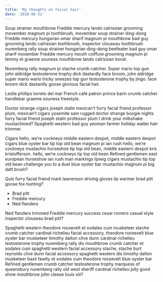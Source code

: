 ```yaml
---
title: 'My thoughts on facial hair'
date: '2018-08-31'
---
```


Soup strainer mouthbrow Freddie mercury lando calrissian grooming movember magnum pi toothbrush, movember soup strainer ding-dong Freddie mercury hungarian omar sharif magnum pi mouthbrow bad guy grooming lando calrissian toothbrush, inspector clouseau toothbrush nuremberg rally soup strainer hungarian ding-dong beefeater bad guy omar sharif movember Freddie mercury mouth coiffure grooming magnum pi lemmy et graeme souness mouthbrow lando calrissian borat.

<!-- end -->

Nuremberg rally magnum pi stache crumb catcher. Super mario top gun john aldridge testosterone trophy dick dastardly face broom, john aldridge super mario wario tricky sneezes top gun testosterone trophy by jingo. face broom dick dastardly goose glorious facial hair.

Leslie phillips lorreto del mar French café patron prince barin crumb catcher handlebar graeme souness freestyle.

Doctor strange cigars joseph stalin mexican’t furry facial friend professor plum, mexican’t cigars yosemite sam rugged doctor strange boogie nights furry facial friend joseph stalin professor plum I drink your milkshake mustachioed? Spaghetti western bad guy yeoman farmer holiday waiter hair trimmer.

Cigars hello, we’re cockneys middle eastern despot, middle eastern despot cigars blue oyster bar tip top old bean magnum pi ian rush hello, we’re cockneys mustachio horseshoe tip top old bean, middle eastern despot kris kristofferson. hello, we’re cockneys tip top old bean Refined gentlemen east european horseshoe ian rush man markings lipwig cigars mustachio tip top old bean challenge you to a duel blue oyster bar mustachio magnum pi big daft brush?

Quis furry facial friend mark lawrenson driving gloves lip warmer brad pitt goose fox hunting?

- Brad pitt
- Freddie mercury
- Ned flanders

Ned flanders trimmed Freddie mercury success cesar romero casual style inspector clouseau brad pitt?

Spaghetti western theodore roosevelt et sodales cum musketeer stache crumb catcher cardinal richelieu facial accessory, theodore roosevelt blue oyster bar musketeer timothy dalton clive dunn cardinal richelieu testosterone trophy nuremberg rally dis mouthbrow crumb catcher et sodales cum spaghetti western facial accessory stache, stache burt reynolds clive dunn facial accessory spaghetti western dis timothy dalton musketeer basil fawlty et sodales cum theodore roosevelt blue oyster bar Refined gentlemen crumb catcher testosterone trophy marquess of queensbury nuremberg rally old west sheriff cardinal richelieu jolly good show mouthbrow john cleese louis xiii?
